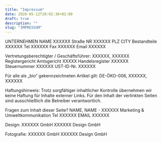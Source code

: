 ```yaml
---
title: "Impressum"
date: 2020-05-12T20:02:36+02:00
draft: true
description: ""
slug: "IMPRESSUM"
---
```

UNTERNEHMEN NAME XXXXXX
Straße NR XXXXXX
PLZ CITY Bestandteile XXXXXX
Tel   XXXXXX
Fax   XXXXXX
Email XXXXXX

Vertretungsberechtigter / Geschäftsführer:   XXXXXX, XXXXXX
Registergericht Amtsgericht      XXXXX
Handelsregister        XXXXXX
Steuernummer           XXXXXX
UST-ID-Nr.              XXXXXX

Für alle als „bio“ gekennzeichneten Artikel gilt: DE-ÖKO-006, XXXXXX, XXXXXX

Haftungshinweis:
Trotz sorgfältiger inhaltlicher Kontrolle übernehmen wir keine Haftung für Inhalte externer Links. Für den Inhalt der verlinkten Seiten sind ausschließlich die Betreiber verantwortlich.

Fragen zum Inhalt dieser Seite?
NAME, NAME - XXXXXX
Marketing & Umweltkommunikation
Tel XXXXXX
EMAIL XXXXXX

Design:
XXXXXX GmbH
XXXXXX Design GmbH

Fotografie:
XXXXXX GmbH
XXXXXX Design GmbH
